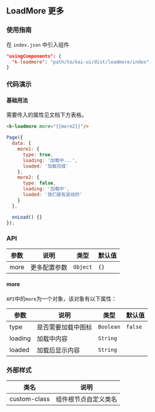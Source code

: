 ## LoadMore 更多

### 使用指南
在 `index.json` 中引入组件
```json
"usingComponents": {
  "k-loadmore": "path/to/kai-ui/dist/loadmore/index"
}
```

### 代码演示

#### 基础用法
需要传入的属性见文档下方表格。

```html
<k-loadmore more="{{more2}}"/>
```

```javascript
Page({
  data: {
    more1: {
      type: true,
      loading: '加载中...',
      loaded: '加载完成'
    },
    more2: {
      type: false,
      loading: '加载中',
      loaded: '我们是有底线的'
    }
  },

  onLoad() {}
});
```

### API

| 参数 | 说明 | 类型 | 默认值 |
|-----------|-----------|-----------|-------------|
| more | 更多配置参数 | `Object` | `{} ` |

#### more

`API`中的`more`为一个对象，该对象有以下属性：

| 参数 | 说明 | 类型 | 默认值 |
|-----------|-----------|-----------|-------------|
| type | 是否需要加载中图标 | `Boolean` | `false` |
| loading | 加载中内容 | `String` | ` ` |
| loaded | 加载后显示内容 | `String` | ` ` |

### 外部样式

| 类名 | 说明 |
|-----------|-----------|
| custom-class | 组件根节点自定义类名 |

